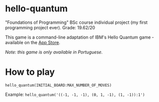 # hello-quantum
"Foundations of Programming" BSc course individual project (my first programming project ever). Grade: 19.62/20

This game is a command-line adaptation of IBM's Hello Quantum game - available on the [App Store](https://apps.apple.com/us/app/hello-quantum/id1378385003).

_Note: this game is only available in Portuguese._

# How to play

```hello_quantum(INITIAL_BOARD:MAX_NUMBER_OF_MOVES)```

Example: ```hello_quantum('((-1, -1, -1), (0, 1, -1), (1, -1)):1')```
